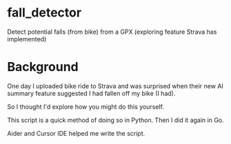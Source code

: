 # fall_detector
Detect potential falls (from bike) from a GPX (exploring feature Strava has implemented)

# Background

One day I uploaded bike ride to Strava and was surprised when their new AI summary feature suggested I had fallen off my bike (I had).

So I thought I'd explore how you might do this yourself.

This script is a quick method of doing so in Python.
Then I did it again in Go.


Aider and Cursor IDE helped me write the script.
